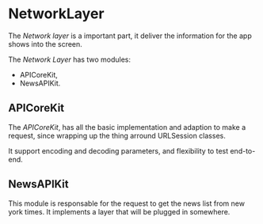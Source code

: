 # NetworkLayer

The *Network layer* is a important part, it deliver the information for the app shows into the screen.

The *Network Layer* has two modules:
- APICoreKit,
- NewsAPIKit.

## APICoreKit

The *APICoreKit*, has all the basic implementation and adaption to make a request, since wrapping up the thing arround URLSession classes.

It support encoding and decoding parameters, and flexibility to test end-to-end.

## NewsAPIKit

This module is responsable for the request to get the news list from new york times.
It implements a layer that will be plugged in somewhere.
